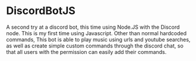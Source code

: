 # DiscordBotJS
A second try at a discord bot, this time using Node.JS with the Discord node. This is my first time using Javascript.
Other than normal hardcoded commands, This bot is able to play music using urls and youtube searches, as well as create simple custom commands through the discord chat, so that all users with the permission can easily add their commands.

